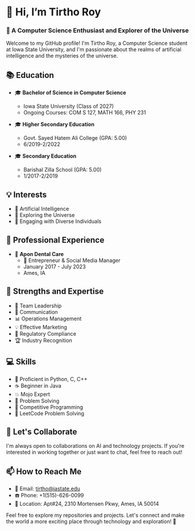 # 👋 Hi, I’m Tirtho Roy
### 🌟 A Computer Science Enthusiast and Explorer of the Universe

Welcome to my GitHub profile! I'm Tirtho Roy, a Computer Science student at Iowa State University, and I'm passionate about the realms of artificial intelligence and the mysteries of the universe.

## 📚 Education
- 🎓 **Bachelor of Science in Computer Science**
  - Iowa State University (Class of 2027)
  - Ongoing Courses: COM S 127, MATH 166, PHY 231

- 🎓 **Higher Secondary Education**
  - Govt. Sayed Hatem Ali College (GPA: 5.00)
  - 6/2019-2/2022

- 🎓 **Secondary Education**
  - Barishal Zilla School (GPA: 5.00)
  - 1/2017-2/2019

## 💡 Interests
- 🤖 Artificial Intelligence
- 🌌 Exploring the Universe
- 💬 Engaging with Diverse Individuals

## 💼 Professional Experience
- 💼 **Apon Dental Care**
  - 🚀 Entrepreneur & Social Media Manager
  - January 2017 - July 2023
  - Ames, IA

## 💪 Strengths and Expertise
- 🚀 Team Leadership
- 💬 Communication
- 📊 Operations Management
- 💡 Effective Marketing
- 🌟 Regulatory Compliance
- 🏆 Industry Recognition

## 💻 Skills
- 🐍 Proficient in Python, C, C++
- ☕ Beginner in Java
- 💥 Mojo Expert
- 🧠 Problem Solving
- 💪 Competitive Programming
- 🎯 LeetCode Problem Solving

## 🤝 Let's Collaborate
I'm always open to collaborations on AI and technology projects. If you're interested in working together or just want to chat, feel free to reach out!

## 📫 How to Reach Me
- 📧 Email: tirtho@iastate.edu
- ☎️ Phone: +1(515)-626-0099
- 📍 Location: Apt#24, 2310 Mortensen Pkwy, Ames, IA 50014

Feel free to explore my repositories and projects. Let's connect and make the world a more exciting place through technology and exploration! 🚀
